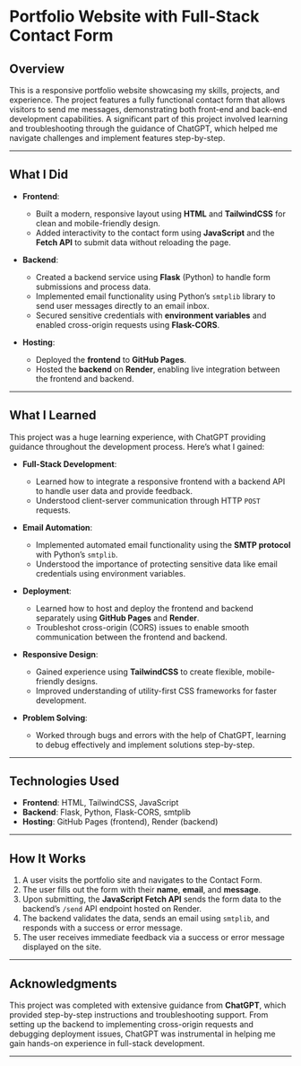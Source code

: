# **Portfolio Website with Full-Stack Contact Form**

## **Overview**
This is a responsive portfolio website showcasing my skills, projects, and experience. The project features a fully functional contact form that allows visitors to send me messages, demonstrating both front-end and back-end development capabilities. A significant part of this project involved learning and troubleshooting through the guidance of ChatGPT, which helped me navigate challenges and implement features step-by-step.

---

## **What I Did**
- **Frontend**:
  - Built a modern, responsive layout using **HTML** and **TailwindCSS** for clean and mobile-friendly design.
  - Added interactivity to the contact form using **JavaScript** and the **Fetch API** to submit data without reloading the page.

- **Backend**:
  - Created a backend service using **Flask** (Python) to handle form submissions and process data.
  - Implemented email functionality using Python’s `smtplib` library to send user messages directly to an email inbox.
  - Secured sensitive credentials with **environment variables** and enabled cross-origin requests using **Flask-CORS**.

- **Hosting**:
  - Deployed the **frontend** to **GitHub Pages**.
  - Hosted the **backend** on **Render**, enabling live integration between the frontend and backend.

---

## **What I Learned**
This project was a huge learning experience, with ChatGPT providing guidance throughout the development process. Here’s what I gained:

- **Full-Stack Development**:
  - Learned how to integrate a responsive frontend with a backend API to handle user data and provide feedback.
  - Understood client-server communication through HTTP `POST` requests.

- **Email Automation**:
  - Implemented automated email functionality using the **SMTP protocol** with Python’s `smtplib`.
  - Understood the importance of protecting sensitive data like email credentials using environment variables.

- **Deployment**:
  - Learned how to host and deploy the frontend and backend separately using **GitHub Pages** and **Render**.
  - Troubleshot cross-origin (CORS) issues to enable smooth communication between the frontend and backend.

- **Responsive Design**:
  - Gained experience using **TailwindCSS** to create flexible, mobile-friendly designs.
  - Improved understanding of utility-first CSS frameworks for faster development.

- **Problem Solving**:
  - Worked through bugs and errors with the help of ChatGPT, learning to debug effectively and implement solutions step-by-step.

---

## **Technologies Used**
- **Frontend**: HTML, TailwindCSS, JavaScript
- **Backend**: Flask, Python, Flask-CORS, smtplib
- **Hosting**: GitHub Pages (frontend), Render (backend)

---

## **How It Works**
1. A user visits the portfolio site and navigates to the Contact Form.
2. The user fills out the form with their **name**, **email**, and **message**.
3. Upon submitting, the **JavaScript Fetch API** sends the form data to the backend’s `/send` API endpoint hosted on Render.
4. The backend validates the data, sends an email using `smtplib`, and responds with a success or error message.
5. The user receives immediate feedback via a success or error message displayed on the site.

---

## **Acknowledgments**
This project was completed with extensive guidance from **ChatGPT**, which provided step-by-step instructions and troubleshooting support. From setting up the backend to implementing cross-origin requests and debugging deployment issues, ChatGPT was instrumental in helping me gain hands-on experience in full-stack development.

---



